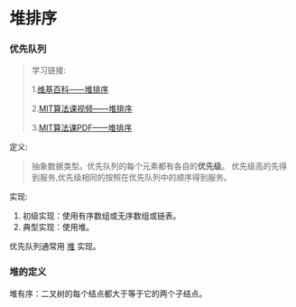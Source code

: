 # 堆排序

### 优先队列

> 学习链接:
> 
> 1.[维基百科——堆排序](https://zh.wikipedia.org/wiki/%E5%84%AA%E5%85%88%E4%BD%87%E5%88%97)
> 
> 2.[MIT算法课视频——堆排序](https://www.youtube.com/watch?v=B7hVxCmfPtM)
> 
> 3.[MIT算法课PDF——堆排序](http://ocw.mit.edu/courses/electrical-engineering-and-computer-science/6-006-introduction-to-algorithms-fall-2011/lecture-videos/MIT6_006F11_lec04.pdf)

定义:
>抽象数据类型。优先队列的每个元素都有各自的**优先级**。
    优先级高的先得到服务,优先级相同的按照在优先队列中的顺序得到服务。
    
实现:

1. 初级实现：使用有序数组或无序数组或链表。
2. 典型实现：使用堆。

优先队列通常用 [堆](https://zh.wikipedia.org/wiki/%E5%A0%86_(%E6%95%B0%E6%8D%AE%E7%BB%93%E6%9E%84)) 实现。  

### 堆的定义  
堆有序：二叉树的每个结点都大于等于它的两个子结点。
